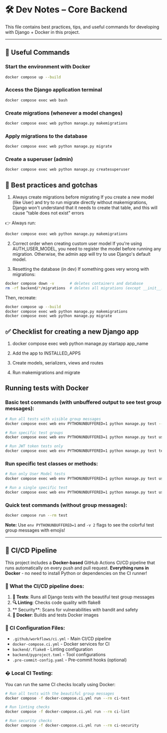 # 🛠️ Dev Notes – Core Backend

This file contains best practices, tips, and useful commands for developing with Django + Docker in this project.

---

## 🚀 Useful Commands

### Start the environment with Docker

```bash
docker compose up --build
```

### Access the Django application terminal

```bash
docker compose exec web bash
```

### Create migrations (whenever a model changes)

```bash
docker compose exec web python manage.py makemigrations
```

### Apply migrations to the database

```bash
docker compose exec web python manage.py migrate
```

### Create a superuser (admin)

```bash
docker compose exec web python manage.py createsuperuser
```

## 📌 Best practices and gotchas

1. Always create migrations before migrating
   If you create a new model (like User) and try to run migrate directly without makemigrations, Django won't understand that it needs to create that table, and this will cause "table does not exist" errors

👉 Always run:

```bash
docker compose exec web python manage.py makemigrations
```

2. Correct order when creating custom user model
   If you're using AUTH_USER_MODEL, you need to register the model before running any migration.
   Otherwise, the admin app will try to use Django's default model.

3. Resetting the database (in dev)
   If something goes very wrong with migrations:

```bash
docker compose down -v       # deletes containers and database
rm -rf backend/*/migrations  # deletes all migrations (except __init__.py)
```

Then, recreate:

```bash
docker compose up --build
docker compose exec web python manage.py makemigrations
docker compose exec web python manage.py migrate
```

## ✅ Checklist for creating a new Django app

1. docker compose exec web python manage.py startapp app_name

2. Add the app to INSTALLED_APPS

3. Create models, serializers, views and routes

4. Run makemigrations and migrate

## Running tests with Docker

### Basic test commands (with unbuffered output to see test group messages):

```bash
# Run all tests with visible group messages
docker compose exec web env PYTHONUNBUFFERED=1 python manage.py test --settings=core.test_settings -v 2

# Run specific test groups
docker compose exec web env PYTHONUNBUFFERED=1 python manage.py test users.tests --settings=core.test_settings -v 2

# Run JWT token tests only
docker compose exec web env PYTHONUNBUFFERED=1 python manage.py test tests.test_token_api --settings=core.test_settings -v 2
```

### Run specific test classes or methods:

```bash
# Run only User Model tests
docker compose exec web env PYTHONUNBUFFERED=1 python manage.py test users.tests.UserModelTestCase --settings=core.test_settings -v 2

# Run a single specific test
docker compose exec web env PYTHONUNBUFFERED=1 python manage.py test users.tests.UserModelTestCase.test_user_string_representation --settings=core.test_settings -v 2
```

### Quick test commands (without group messages):

```bash
docker compose run --rm test
```

**Note:** Use `env PYTHONUNBUFFERED=1` and `-v 2` flags to see the colorful test group messages with emojis!

---

## 🚀 CI/CD Pipeline

This project includes a **Docker-based** GitHub Actions CI/CD pipeline that runs automatically on every push and pull request. **Everything runs in Docker** - no need to install Python or dependencies on the CI runner!

### 🔄 What the CI/CD pipeline does:

1. **🧪 Tests**: Runs all Django tests with the beautiful test group messages
2. **🔍 Linting**: Checks code quality with flake8
3. ** Security**: Scans for vulnerabilities with bandit and safety
4. **🐳 Docker**: Builds and tests Docker images

### 🔧 CI Configuration Files:

- `.github/workflows/ci.yml` - Main CI/CD pipeline
- `docker-compose.ci.yml` - Docker services for CI
- `backend/.flake8` - Linting configuration
- `backend/pyproject.toml` - Tool configurations
- `.pre-commit-config.yaml` - Pre-commit hooks (optional)

### � Local CI Testing:

You can run the same CI checks locally using Docker:

```bash
# Run all tests with the beautiful group messages
docker compose -f docker-compose.ci.yml run --rm ci-test

# Run linting checks
docker compose -f docker-compose.ci.yml run --rm ci-lint

# Run security checks
docker compose -f docker-compose.ci.yml run --rm ci-security
```
